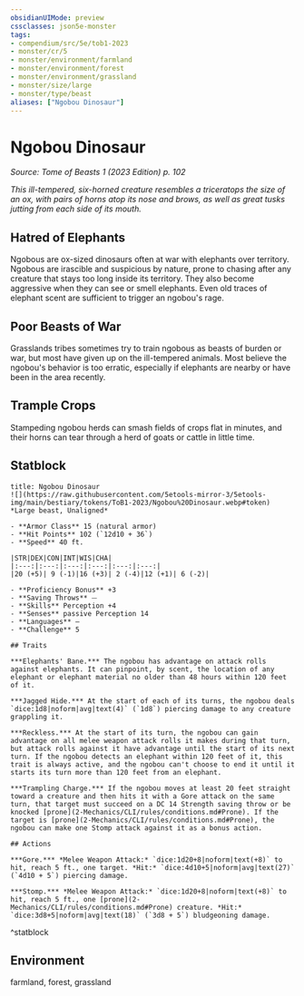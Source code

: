 ```yaml
---
obsidianUIMode: preview
cssclasses: json5e-monster
tags:
- compendium/src/5e/tob1-2023
- monster/cr/5
- monster/environment/farmland
- monster/environment/forest
- monster/environment/grassland
- monster/size/large
- monster/type/beast
aliases: ["Ngobou Dinosaur"]
---
```

# Ngobou Dinosaur
*Source: Tome of Beasts 1 (2023 Edition) p. 102*  

*This ill-tempered, six-horned creature resembles a triceratops the size of an ox, with pairs of horns atop its nose and brows, as well as great tusks jutting from each side of its mouth.*

## Hatred of Elephants

Ngobous are ox-sized dinosaurs often at war with elephants over territory. Ngobous are irascible and suspicious by nature, prone to chasing after any creature that stays too long inside its territory. They also become aggressive when they can see or smell elephants. Even old traces of elephant scent are sufficient to trigger an ngobou's rage.

## Poor Beasts of War

Grasslands tribes sometimes try to train ngobous as beasts of burden or war, but most have given up on the ill-tempered animals. Most believe the ngobou's behavior is too erratic, especially if elephants are nearby or have been in the area recently.

## Trample Crops

Stampeding ngobou herds can smash fields of crops flat in minutes, and their horns can tear through a herd of goats or cattle in little time.

## Statblock

```ad-statblock
title: Ngobou Dinosaur
![](https://raw.githubusercontent.com/5etools-mirror-3/5etools-img/main/bestiary/tokens/ToB1-2023/Ngobou%20Dinosaur.webp#token)
*Large beast, Unaligned*

- **Armor Class** 15 (natural armor)
- **Hit Points** 102 (`12d10 + 36`)
- **Speed** 40 ft.

|STR|DEX|CON|INT|WIS|CHA|
|:---:|:---:|:---:|:---:|:---:|:---:|
|20 (+5)| 9 (-1)|16 (+3)| 2 (-4)|12 (+1)| 6 (-2)|

- **Proficiency Bonus** +3
- **Saving Throws** ⏤
- **Skills** Perception +4
- **Senses** passive Perception 14
- **Languages** —
- **Challenge** 5

## Traits

***Elephants' Bane.*** The ngobou has advantage on attack rolls against elephants. It can pinpoint, by scent, the location of any elephant or elephant material no older than 48 hours within 120 feet of it.

***Jagged Hide.*** At the start of each of its turns, the ngobou deals `dice:1d8|noform|avg|text(4)` (`1d8`) piercing damage to any creature grappling it.

***Reckless.*** At the start of its turn, the ngobou can gain advantage on all melee weapon attack rolls it makes during that turn, but attack rolls against it have advantage until the start of its next turn. If the ngobou detects an elephant within 120 feet of it, this trait is always active, and the ngobou can't choose to end it until it starts its turn more than 120 feet from an elephant.

***Trampling Charge.*** If the ngobou moves at least 20 feet straight toward a creature and then hits it with a Gore attack on the same turn, that target must succeed on a DC 14 Strength saving throw or be knocked [prone](2-Mechanics/CLI/rules/conditions.md#Prone). If the target is [prone](2-Mechanics/CLI/rules/conditions.md#Prone), the ngobou can make one Stomp attack against it as a bonus action.

## Actions

***Gore.*** *Melee Weapon Attack:* `dice:1d20+8|noform|text(+8)` to hit, reach 5 ft., one target. *Hit:* `dice:4d10+5|noform|avg|text(27)` (`4d10 + 5`) piercing damage.

***Stomp.*** *Melee Weapon Attack:* `dice:1d20+8|noform|text(+8)` to hit, reach 5 ft., one [prone](2-Mechanics/CLI/rules/conditions.md#Prone) creature. *Hit:* `dice:3d8+5|noform|avg|text(18)` (`3d8 + 5`) bludgeoning damage.
```
^statblock

## Environment

farmland, forest, grassland